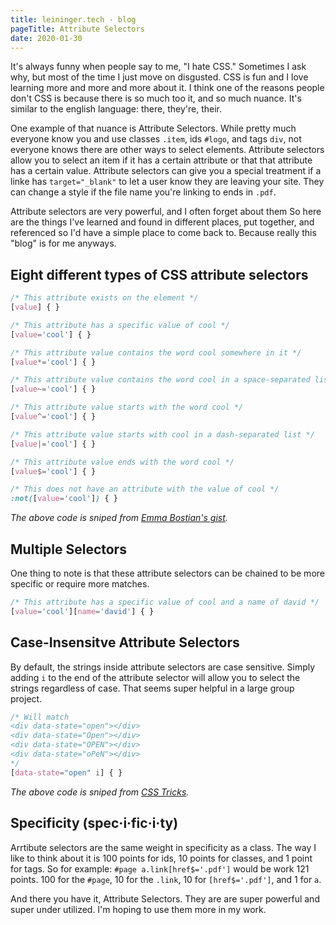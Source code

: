 ```yaml
---
title: leininger.tech - blog
pageTitle: Attribute Selectors
date: 2020-01-30
---
```


It's always funny when people say to me, "I hate CSS." Sometimes I ask why, but most of the time I just move on disgusted. CSS is fun and I love learning more and more and more about it. I think one of the reasons people don't CSS is because there is so much too it, and so much nuance. It's similar to the english language: there, they're, their.

One example of that nuance is Attribute Selectors. While pretty much everyone know you and use classes `.item`, ids `#logo`, and tags `div`, not everyone knows there are other ways to select elements. Attribute selectors allow you to select an item if it has a certain attribute or that that attribute has a certain value. Attribute selectors can give you a special treatment if a linke has `target="_blank"` to let a user know they are leaving your site. They can change a style if the file name you're linking to ends in `.pdf`.

Attribute selectors are very powerful, and I often forget about them So here are the things I've learned and found in different places, put together, and referenced so I'd have a simple place to come back to. Because really this "blog" is for me anyways.

## Eight different types of CSS attribute selectors

```css
/* This attribute exists on the element */
[value] { }

/* This attribute has a specific value of cool */
[value='cool'] { }

/* This attribute value contains the word cool somewhere in it */
[value*='cool'] { }

/* This attribute value contains the word cool in a space-separated list */
[value~='cool'] { }

/* This attribute value starts with the word cool */
[value^='cool'] { }

/* This attribute value starts with cool in a dash-separated list */
[value|='cool'] { }

/* This attribute value ends with the word cool */
[value$='cool'] { }

/* This does not have an attribute with the value of cool */
:not([value='cool']) { }
```

_The above code is sniped from [Emma Bostian's gist](https://gist.github.com/emmabostian/ed933bc7f9711acdc565f42f1b159407)._

## Multiple Selectors
One thing to note is that these attribute selectors can be chained to be more specific or require more matches.

```css
/* This attribute has a specific value of cool and a name of david */
[value='cool'][name='david'] { }
```

## Case-Insensitve Attribute Selectors
By default, the strings inside attribute selectors are case sensitive. Simply adding `i` to the end of the attribute selector will allow you to select the strings regardless of case. That seems super helpful in a large group project.

```css
/* Will match
<div data-state="open"></div>
<div data-state="Open"></div>
<div data-state="OPEN"></div>
<div data-state="oPeN"></div>
*/
[data-state="open" i] { }
```
_The above code is sniped from [CSS Tricks](https://css-tricks.com/attribute-selectors/#case-insensitve-attribute-selectors)._

## Specificity (spec·i·fic·i·ty)
Arrtibute selectors are the same weight in specificity as a class. The way I like to think about it is 100 points for ids, 10 points for classes, and 1 point for tags. So for example: `#page a.link[href$='.pdf']` would be work 121 points. 100 for the `#page`, 10 for the `.link`, 10 for `[href$='.pdf']`, and 1 for `a`.

And there you have it, Attribute Selectors. They are are super powerful and super under utilized. I'm hoping to use them more in my work.
